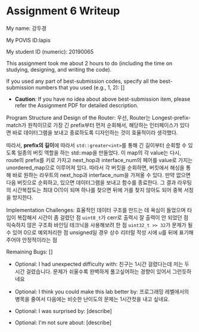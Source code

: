 Assignment 6 Writeup
=============

My name: 강두경

My POVIS ID:lapis

My student ID (numeric): 20190065

This assignment took me about 2 hours to do (including the time on studying, designing, and writing the code).

If you used any part of best-submission codes, specify all the best-submission numbers that you used (e.g., 1, 2): []

- **Caution**: If you have no idea about above best-submission item, please refer the Assignment PDF for detailed description.

Program Structure and Design of the Router:
우선, Router는 Longest-prefix-match가 원칙이므로 가장 긴 prefix부터 먼저 순회해서,
해당하는 인터페이스가 있다면 바로 데이터그램을 보내고 종료하도록 디자인하는 것이 효율적이라 생각했다.

따라서, **prefix의 길이**에 따라서 `std::greater<int>`를 통해 긴 길이부터 순회할 수 있도록 일종의 버킷 역할을 하는 std::map을 만들었다.
이 map의 각 value는 다시, route의 prefix를 키로 가지고 next_hop과 interface_num의 페어를 value로 가지는 unordered_map으로 이루어져 있다.
따라서 각 버킷을 순회하면, 버킷에서 해싱을 통해 바로 원하는 라우트의 next_hop과 interface_num을 가져올 수 있다. 
만약 없으면 다음 버킷으로 순회하고, 있으면 데이터그램을 보내고 함수를 종료한다. 
그 결과 라우팅의 시간복잡도는 최대 O(1)이 되며 하나를 찾으면 뒤에 거를 찾지 않아도 되어 중복 서칭을 방지한다.

Implementation Challenges:
효율적인 데이터 구조를 만드는 데 욕심이 들었으며 타입이 복잡해서 시간이 좀 걸렸던 점
`uint8_t`가 cerr로 출력시 잘 출력이 안 되었던 점
익숙하지 않은 구조화 바인딩 테크닉을 사용해보려 한 점
`uint32_t >> 32`가 문제가 될 수 있어 0으로 예외처리한 점
unsigned일 경우 상수 리터럴 작성 시에 u를 뒤에 표기해주어야 안정적이라는 점

Remaining Bugs:
[]

- Optional: I had unexpected difficulty with: 친구는 1시간 걸렸다는데 저는 두시간 걸렸습니다. 문제가 쉬울수록 완벽하게 풀고싶어하는 경향이 있어서 그런듯하네요

- Optional: I think you could make this lab better by: 프로그래밍 레벨에서의 병목을 줄여서 다음에는 비슷한 난이도의 문제는 1시간컷을 내고 싶네요. 

- Optional: I was surprised by: [describe]

- Optional: I'm not sure about: [describe]
